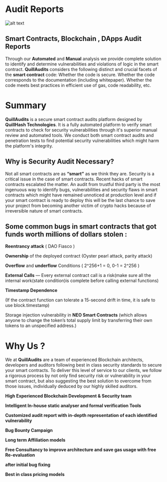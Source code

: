 # Audit Reports

![alt text](https://github.com/Quillhash/Audit_Reports/blob/master/Pic/Webp.net-resizeimage%20(32).png)


## Smart Contracts, Blockchain , DApps Audit Reports

Through our **Automated** and **Manual** analysis we provide complete solution to identify and determine vulnerabilities and violations of logic in the smart contract. **QuillAudits** considers the following distinct and crucial facets of the **smart contract** code: Whether the code is secure. Whether the code corresponds to the documentation (including whitepaper). Whether the code meets best practices in efficient use of gas, code readability, etc.

# Summary

**QuillAudits** is a secure smart contract audits platform designed by **QuillHash Technologies**. It is a fully automated platform to verify smart contracts to check for security vulnerabilities through it's superior manual review and automated tools. We conduct both smart contract audits and penetration tests to find potential security vulnerabilities which might harm the platform's integrity.

## Why is Security Audit Necessary?

Not all smart contracts are as **“smart”** as we think they are. Security is a critical issue in the case of smart contracts. Recent hacks of smart contracts escalated the matter. An audit from trustful third party is the most ingenuous way to identify bugs, vulnerabilities and security flaws in smart contracts which might have remained unnoticed at production level and if your smart contract is ready to deploy this will be the last chance to save your project from becoming another victim of crypto hacks because of irreversible nature of smart contracts.

## Some common bugs in smart contracts that got funds worth millions of dollars stolen :

**Reentrancy attack** ( DAO Fiasco )

**Ownership** of the deployed contract (Oyster pearl attack, parity attack)

**Overflow** and **underflow** Conditions ( 2^256+1 = 0, 0-1 = 2^256 )

**External Calls** — Every external contract call is a risk(make sure all the internal work(state condition)is complete before calling external functions)

**Timestamp Dependence**

(If the contract function can tolerate a 15-second drift in time, it is safe to use block.timestamp)

Storage injection vulnerability in **NEO Smart Contracts** (which allows anyone to change the token’s
total supply limit by transferring their own tokens to an unspecified address.)

# Why Us ?

We at **QuillAudits** are a team of experienced Blockchain architects, developers and auditors following best in class security standards to secure your smart contracts. To deliver
this level of service to our clients, we follow a rigorous process by not only find security risk
or vulnerability in your smart contract, but also suggesting the best solution to overcome
from those issues, individually deduced by our highly skilled auditors.


**High Experienced Blockchain Development & Security team**

**Intelligent In-house static analyser and formal verification Tools**

**Customized audit report with in-depth representation of each identified vulnerability**

**Bug Bounty Campaign**

**Long term Affiliation models**

**Free Consultancy to improve architecture and save gas usage with free Re-evaluation**

**after initial bug fixing**

**Best in class pricing models**
